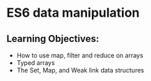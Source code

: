 ES6 data manipulation
=====================

## Learning Objectives:

- How to use map, filter and reduce on arrays
- Typed arrays
- The Set, Map, and Weak link data structures
